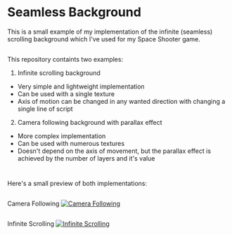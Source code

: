 # Seamless Background
 This is a small example of my implementation of the infinite (seamless) scrolling background which I've used for my Space Shooter game.

##
This repository containts two examples:

1. Infinite scrolling background
- Very simple and lightweight implementation
- Can be used with a single texture
- Axis of motion can be changed in any wanted direction with changing a single line of script
2. Camera following background with parallax effect
- More complex implementation
- Can be used with numerous textures 
- Doesn't depend on the axis of movement, but the parallax effect is achieved by the number of layers and it's value

#
Here's a small preview of both implementations:

##
Camera Following
[![Camera Following](https://img.youtube.com/vi/rL3RwZjD3GE/hqdefault.jpg)](https://www.youtube.com/watch?v=rL3RwZjD3GE)

##
Infinite Scrolling
[![Infinite Scrolling](https://img.youtube.com/vi/sfUft95J6Hs/hqdefault.jpg)](https://www.youtube.com/watch?v=sfUft95J6Hs)
